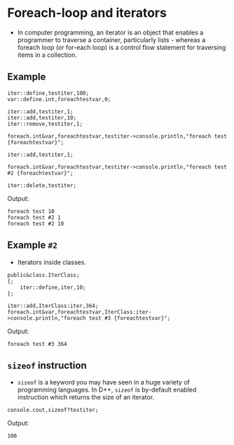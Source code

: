 # Foreach-loop and iterators

- In computer programming, an iterator is an object that enables a programmer to traverse a container, particularly lists - whereas a foreach loop (or for-each loop) is a control flow statement for traversing items in a collection. 

## Example

```pawn
iter::define,testiter,100;
var::define.int,foreachtestvar,0;

iter::add,testiter,1;
iter::add,testiter,10;
iter::remove,testiter,1;

foreach.int&var,foreachtestvar,testiter->console.println,"foreach test {foreachtestvar}";

iter::add,testiter,1;

foreach.int&var,foreachtestvar,testiter->console.println,"foreach test #2 {foreachtestvar}";

iter::delete,testiter;
```

Output:

```
foreach test 10
foreach test #2 1
foreach test #2 10
```

## Example `#2`

- Iterators inside classes.

```pawn
public&class.IterClass;
{;
	iter::define,iter,10;
};

iter::add,IterClass:iter,364;
foreach.int&var,foreachtestvar,IterClass:iter->console.println,"foreach test #3 {foreachtestvar}";
```

Output:

```
foreach test #3 364
```

## `sizeof` instruction

- `sizeof` is a keyword you may have seen in a huge variety of programming languages. In D++, `sizeof` is by-default enabled instruction which returns the size of an iterator.


```pawn
console.cout,sizeof?testiter;
```

Output:

```
100
```